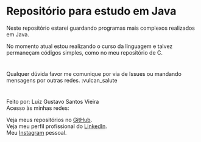# Repositório para estudo em Java

Neste repositório estarei guardando programas mais complexos realizados em Java.

No momento atual estou realizando o curso da linguagem e talvez permaneçam códigos simples, como no meu repositório de C.

#

Qualquer dúvida favor me comunique por via de Issues ou mandando mensagens por outras redes. :vulcan_salute

#

 Feito por: Luiz Gustavo Santos Vieira  
 Acesso às minhas redes:

 Veja meus repositórios no [GitHub](https://github.com/LuizVieira11).  
 Veja meu perfil profissional do [LinkedIn](https://www.linkedin.com/in/luiz-gustavo-santos-vieira-b78031260/).  
 Meu [Instagram](https://www.instagram.com/luizsv11/) pessoal.
